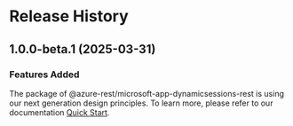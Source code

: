 # Release History
    
## 1.0.0-beta.1 (2025-03-31)

### Features Added

The package of @azure-rest/microsoft-app-dynamicsessions-rest is using our next generation design principles. To learn more, please refer to our documentation [Quick Start](https://aka.ms/azsdk/js/mgmt/quickstart).
